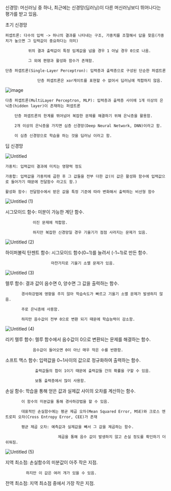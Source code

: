 신경망: 머신러닝 중 하나, 최근에는 신경망(딥러닝)이 다른 머신러닝보디 뛰어나다는 평가를 받고 있음.

초기 신경망

    퍼셉트론: 다수의 입력 -> 하나의 결과를 나타내는 구조, 가중치를 조절해서 답을 찾음(가중치가 높으면 그 입력값이 중요하다는 의미)
              
              위의 결과 출력값이 특정 임계값을 넘을 경우 1 아닐 경우 0으로 나옴.
              
              그 외에 편향과 활성화 함수가 존재함.

    단층 퍼셉트론(Single-Layer Perceptron): 입력층과 출력층으로 구성된 단순한 퍼셉트론

                  단층 퍼셉트론은 xor게이트를 표현할 수 없어서 딥러닝에 적합하지 않음.

![image](https://github.com/Copy-Fox/Study/assets/154932134/f205ba18-619b-4023-b95e-105b5b478add)

    다층 퍼셉트론(MultiLayer Perceptron, MLP): 입력층과 출력층 사이에 1개 이상의 은닉층(hidden layer)이 존재하는 퍼셉트론

        단층 퍼셉트론의 한계를 뛰어넘어 복잡한 문제를 해결하기 위해 은닉층을 활용함.

        2개 이상의 은닉층을 가지면 심층 신경망(Deep Neural Network, DNN)이라고 함.

        이 심층 신경망으로 학습을 하는 것을 딥러닝 이라고 함.

딥 신경망

![Untitled](https://github.com/Copy-Fox/Study/assets/154932134/38acaa85-9157-4108-9a91-2118224ab7fc)

    가중치: 입력값이 결과에 미치는 영향력 정도

    가중합: 입력값을 가중치에 곱한 후 그 값들을 전부 더한 값(이 값은 활성화 함수에 입력값으로 들어가기 때문에 전달함수 라고도 함.)
    
    활성화 함수: 전달함수에서 받은 값을 특정 기준에 따라 변화해서 출력하는 비선형 함수
    
![Untitled (1)](https://github.com/Copy-Fox/Study/assets/154932134/303d0e60-d063-4fb6-a652-74c94f09199a)

시그모이드 함수: 미분이 가능한 계단 함수. 

                이진 문제에 적합함. 
                
                하지만 복잡한 신경망일 경우 기울기가 점점 사라지는 문제가 있음.
                
![Untitled (2)](https://github.com/Copy-Fox/Study/assets/154932134/12f4330f-abf0-49f4-995a-7ea188a2e6de)

하이퍼볼릭 탄젠트 함수: 시그모이드 함수(0~1)를 늘려서 (-1~1)로 만든 함수. 

                        마찬가지로 기울기 소멸 문제가 있음.
                        
![Untitled (3)](https://github.com/Copy-Fox/Study/assets/154932134/6012b648-de9d-4f8f-8502-f2c6041cb23f)

렐루 함수: 결과 값이 음수면 0, 양수면 그 값을 출력하는 함수.

           경사하강법에 영향을 주지 않아 학습속도가 빠르고 기울기 소멸 문제가 발생하지 않음.

           주로 은닉층에 사용함.

           하지만 음수값이 전부 0으로 변환 되기 때문에 학습능력이 감소함.

![Untitled (4)](https://github.com/Copy-Fox/Study/assets/154932134/30343b42-e881-4e68-94fc-b4408231c8ae)           

리키 렐루 함수: 렐루 함수에서 음수값이 0으로 변환되는 문제를 해결하는 함수.

                음수값이 들어오면 0이 아닌 매우 작은 수를 반환함.

소프트 맥스 함수: 입력값을 0~1사이의 값으로 정규화하여 출력하는 함수.

                 출력값들의 합이 1이기 때문에 출력값들 간의 확률을 구할 수 있음.

                 보통 출력층에서 많이 사용함.

손실 함수: 학습을 통해 얻은 값과 실제값 사이의 오차를 계산하는 함수.

           이 함수의 미분값을 통해 경사하강법을 할 수 있음.

           대표적인 손실함수에는 평균 제곱 오차(Mean Squared Error, MSE)와 크로스 엔트로피 오차(Cross Entropy Error, CEE)가 존재

           평균 제곱 오차: 예측값과 실제값을 빼서 그 값을 제곱하는 함수.

                           제곱을 통해 음수 값이 발생하지 않고 손실 정도를 확인하기 더 쉬워짐.

![Untitled (5)](https://github.com/Copy-Fox/Study/assets/154932134/f319fbba-d3b1-4018-81b3-6e68ddb17f02)

지역 최소점: 손실함수의 미분값이 아주 작은 지점. 

             하지만 이 값은 여러 개가 있을 수 있음.

전역 최소점: 지역 최소점 중에서 가장 작은 지점.
                          
               

